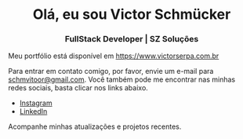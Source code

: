 <h1 align="center">Olá, eu sou Victor Schmücker</h1>
<h3 align="center">FullStack Developer | SZ Soluções</h3>

Meu portfólio está disponível em https://www.victorserpa.com.br

Para entrar em contato comigo, por favor, envie um e-mail para schmvitoor@gmail.com. Você também pode me encontrar nas minhas redes sociais, basta clicar nos links abaixo.

- [Instagram](https://www.instagram.com/schmvitor/)
- [LinkedIn](https://www.linkedin.com/in/victorserpa/)


<p> Acompanhe minhas atualizações e projetos recentes.</p>
